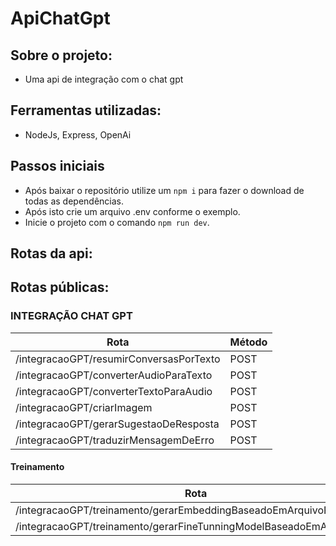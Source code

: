 # ApiChatGpt

## Sobre o projeto:

- Uma api de integração com o chat gpt

## Ferramentas utilizadas:

- NodeJs, Express, OpenAi

## Passos iniciais 
  
-  Após baixar o repositório utilize um `npm i` para fazer o download de todas as dependências.
-  Após isto crie um arquivo .env conforme o exemplo.
-  Inicie o projeto com o comando `npm run dev`.

## Rotas da api:

## Rotas públicas:

### INTEGRAÇÃO CHAT GPT

| Rota                                                                | Método |
|---------------------------------------------------------------------|--------|
| /integracaoGPT/resumirConversasPorTexto                             | POST   |
| /integracaoGPT/converterAudioParaTexto                              | POST   |
| /integracaoGPT/converterTextoParaAudio                              | POST   |
| /integracaoGPT/criarImagem                                          | POST   |
| /integracaoGPT/gerarSugestaoDeResposta                              | POST   |
| /integracaoGPT/traduzirMensagemDeErro                               | POST   |

#### Treinamento

| Rota                                                                | Método |
|---------------------------------------------------------------------|--------|
| /integracaoGPT/treinamento/gerarEmbeddingBaseadoEmArquivoPDF        | POST   |
| /integracaoGPT/treinamento/gerarFineTunningModelBaseadoEmArquivoPDF | POST   |
